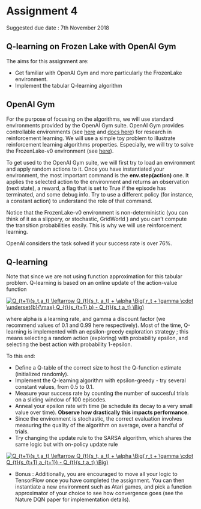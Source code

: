 # Assignment 4

Suggested due date : 7th November 2018

## Q-learning on Frozen Lake with OpenAI Gym

The aims for this assignment are:
* Get familiar with OpenAI Gym and more particularly the FrozenLake environment.
* Implement the tabular Q-learning algorithm

## OpenAI Gym

For the purpose of focusing on the algorithms, we will use standard environments provided by the OpenAI Gym suite. OpenAI Gym provides controllable environments (see <a href="https://gym.openai.com/envs/">here</a> and <a href="https://gym.openai.com/docs/">docs here</a>) for research in reinforcement learning.
We will use a simple toy problem to illustrate reinforcement learning algorithms properties. Especially, we will try to solve the FrozenLake-v0 environment (see <a href="https://gym.openai.com/envs/FrozenLake-v0">here</a>).

To get used to the OpenAI Gym suite, we will first try to load an environment and apply random actions to it. Once you have instantiated your environment, the most important command is the **env.step(action)** one.
It applies the selected action to the environment and returns an observation (next state), a reward, a flag that is set to True if the episode has terminated, and some debug info.
Try to use a different policy (for instance, a constant action) to understand the role of that command.

Notice that the FrozenLake-v0 environment is non-deterministic (you can think of it as a slippery, or stochastic, GridWorld ) and you can’t compute the transition probabilities easily. This is why we will use reinforcement learning.

OpenAI considers the task solved if your success rate is over 76%.

## Q-learning

Note that since we are not using function approximation for this tabular problem.
Q-learning is based on an online update of the action-value function

<a href="https://www.codecogs.com/eqnedit.php?latex=Q_{t&plus;1}(s_t,a_t)&space;\leftarrow&space;Q_{t}(s_t,&space;a_t)&space;&plus;&space;\alpha&space;\Big(&space;r_t&space;&plus;&space;\gamma&space;\cdot&space;\underset{b}{\max}&space;Q_{t}(s_{t&plus;1},b)&space;-&space;Q_{t}(s_t,a_t)&space;\Big)" target="_blank"><img src="https://latex.codecogs.com/gif.latex?Q_{t&plus;1}(s_t,a_t)&space;\leftarrow&space;Q_{t}(s_t,&space;a_t)&space;&plus;&space;\alpha&space;\Big(&space;r_t&space;&plus;&space;\gamma&space;\cdot&space;\underset{b}{\max}&space;Q_{t}(s_{t&plus;1},b)&space;-&space;Q_{t}(s_t,a_t)&space;\Big)" title="Q_{t+1}(s_t,a_t) \leftarrow Q_{t}(s_t, a_t) + \alpha \Big( r_t + \gamma \cdot \underset{b}{\max} Q_{t}(s_{t+1},b) - Q_{t}(s_t,a_t) \Big)" /></a>

where alpha is a learning rate, and gamma a discount factor (we recommend values of 0.1 and 0.99 here respectively).
Most of the time, Q-learning is implemented with an epsilon-greedy exploration strategy ; this means selecting a random action (exploring) with probability epsilon, and selecting the best action with probability 1-epsilon.

To this end:

* Define a Q-table of the correct size to host the Q-function estimate (initialized randomly).
* Implement the Q-learning algorithm with epsilon-greedy - try several constant values, from 0.5 to 0.1.
* Measure your success rate by counting the number of succesful trials on a sliding window of 100 episodes.
* Anneal your epsilon rate with time (ie schedule its decay to a very small value over time). **Observe how drastically this impacts performance**.
* Since the environment is stochastic, the correct evaluation involves measuring the quality of the algorithm on average, over a handful of trials.
* Try changing the update rule to the SARSA algorithm, which shares the same logic but with on-policy update rule

<a href="https://www.codecogs.com/eqnedit.php?latex=Q_{t&plus;1}(s_t,a_t)&space;\leftarrow&space;Q_{t}(s_t,&space;a_t)&space;&plus;&space;\alpha&space;\Big(&space;r_t&space;&plus;&space;\gamma&space;\cdot&space;Q_{t}(s_{t&plus;1},a_{t&plus;1})&space;-&space;Q_{t}(s_t,a_t)&space;\Big)" target="_blank"><img src="https://latex.codecogs.com/gif.latex?Q_{t&plus;1}(s_t,a_t)&space;\leftarrow&space;Q_{t}(s_t,&space;a_t)&space;&plus;&space;\alpha&space;\Big(&space;r_t&space;&plus;&space;\gamma&space;\cdot&space;Q_{t}(s_{t&plus;1},a_{t&plus;1})&space;-&space;Q_{t}(s_t,a_t)&space;\Big)" title="Q_{t+1}(s_t,a_t) \leftarrow Q_{t}(s_t, a_t) + \alpha \Big( r_t + \gamma \cdot Q_{t}(s_{t+1},a_{t+1}) - Q_{t}(s_t,a_t) \Big)" /></a>


* Bonus : Additionally, you are encouraged to move all your logic to TensorFlow once you have completed the assignment. You can then instantiate a new environment such as Atari games, and pick a function approximator of your choice to see how convergence goes (see the Nature DQN paper for implementation details).
